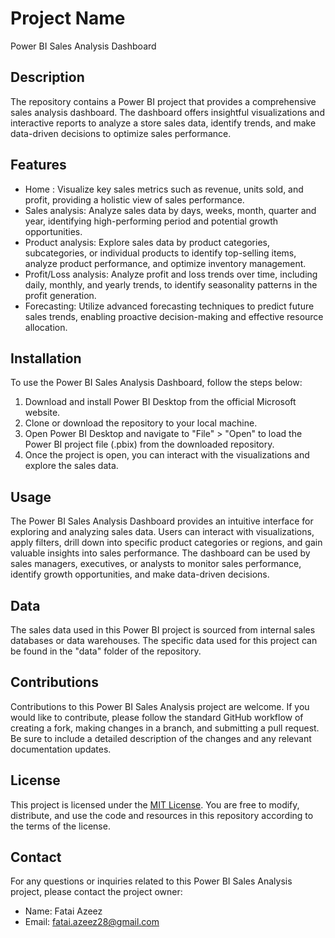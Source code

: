 # Project Name

Power BI Sales Analysis Dashboard

## Description

The repository contains a Power BI project that provides a comprehensive sales analysis dashboard. The dashboard offers insightful visualizations and interactive reports to analyze a store sales data, identify trends, and make data-driven decisions to optimize sales performance.

## Features

- Home : Visualize key sales metrics such as revenue, units sold, and profit, providing a holistic view of sales performance.
- Sales analysis: Analyze sales data by days, weeks, month, quarter and year, identifying high-performing period and potential growth opportunities.
- Product analysis: Explore sales data by product categories, subcategories, or individual products to identify top-selling items, analyze product performance, and optimize inventory management.
- Profit/Loss analysis: Analyze profit and loss trends over time, including daily, monthly, and yearly trends, to identify seasonality patterns in the profit generation.
- Forecasting: Utilize advanced forecasting techniques to predict future sales trends, enabling proactive decision-making and effective resource allocation.

## Installation

To use the Power BI Sales Analysis Dashboard, follow the steps below:

1. Download and install Power BI Desktop from the official Microsoft website.
2. Clone or download the repository to your local machine.
3. Open Power BI Desktop and navigate to "File" > "Open" to load the Power BI project file (.pbix) from the downloaded repository.
4. Once the project is open, you can interact with the visualizations and explore the sales data.

## Usage

The Power BI Sales Analysis Dashboard provides an intuitive interface for exploring and analyzing sales data. Users can interact with visualizations, apply filters, drill down into specific product categories or regions, and gain valuable insights into sales performance. The dashboard can be used by sales managers, executives, or analysts to monitor sales performance, identify growth opportunities, and make data-driven decisions.

## Data

The sales data used in this Power BI project is sourced from internal sales databases or data warehouses. The specific data used for this project can be found in the "data" folder of the repository. 

## Contributions

Contributions to this Power BI Sales Analysis project are welcome. If you would like to contribute, please follow the standard GitHub workflow of creating a fork, making changes in a branch, and submitting a pull request. Be sure to include a detailed description of the changes and any relevant documentation updates.

## License

This project is licensed under the [MIT License](LICENSE.md). You are free to modify, distribute, and use the code and resources in this repository according to the terms of the license.

## Contact

For any questions or inquiries related to this Power BI Sales Analysis project, please contact the project owner:

- Name: Fatai Azeez
- Email: fatai.azeez28@gmail.com
